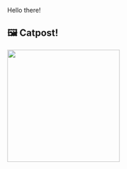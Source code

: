 Hello there!



## 🖼️ Catpost!

<sub>
    <img src="https://cdn2.thecatapi.com/images/w84KhfbEB.jpg" height="256">
</sub>

